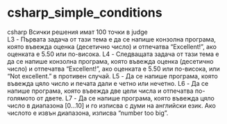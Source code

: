 # csharp_simple_conditions
csharp
Всички решения имат 100 точки в judge<br/>
L3 - Първата задача от тази тема е да се напише конзолна програма, която въвежда оценка (десетично число) и отпечатва “Excellent!”, ако оценката е 5.50 или по-висока.
L4 - Следващата задача от тази тема е да се напише конзолна програма, която въвежда оценка (десетично число) и отпечатва “Excellent!”, ако оценката е 5.50 или по-висока, или “Not excellent.” в противен случай.
L5 - Да се напише програма, която въвежда цяло число и печата дали е четно или нечетно.
L6 - Да се напише програма, която въвежда две цели числа и отпечатва по-голямото от двете.
L7 - Да се напише програма, която въвежда цяло число в диапазона [0…10] и го изписва с думи на английски език. Ако числото е извън диапазона, изписва “number too big”. 
